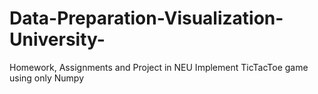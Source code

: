 # Data-Preparation-Visualization-University-
Homework, Assignments and Project in NEU 
Implement TicTacToe game using only Numpy
